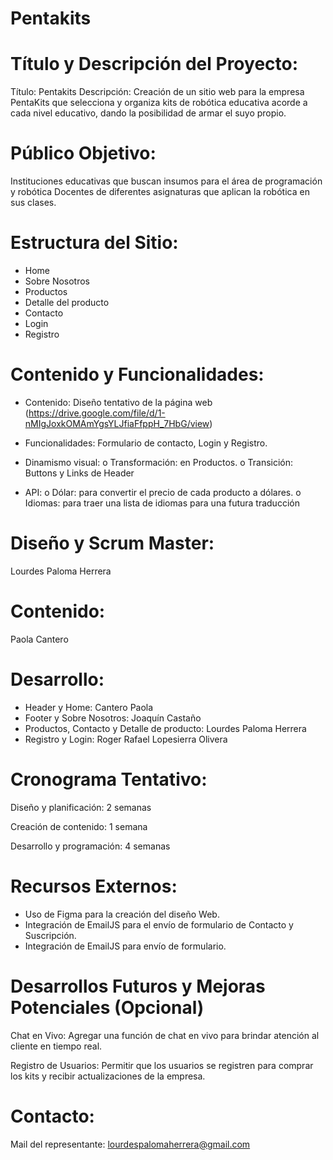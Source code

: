 # Pentakits

# Título y Descripción del Proyecto:
   
Título: Pentakits
Descripción: Creación de un sitio web para la empresa PentaKits que selecciona y organiza kits de robótica educativa acorde a cada nivel educativo, dando la posibilidad de armar el suyo propio.

# Público Objetivo:
   
Instituciones educativas que buscan insumos para el área de programación y robótica
Docentes de diferentes asignaturas que aplican la robótica en sus clases.

# Estructura del Sitio:
   
- Home
- Sobre Nosotros
- Productos 
- Detalle del producto
- Contacto
- Login
- Registro


# Contenido y Funcionalidades:

- Contenido: Diseño tentativo de la página web (https://drive.google.com/file/d/1-nMIgJoxkOMAmYgsYLJfiaFfppH_7HbG/view)

-	Funcionalidades: Formulario de contacto, Login y Registro. 
-	Dinamismo visual: 
  o	Transformación: en Productos. 
  o	Transición: Buttons y Links de Header

-	API: 
  o	Dólar: para convertir el precio de cada producto a dólares.
  o	Idiomas: para traer una lista de idiomas para una futura traducción

   
# Diseño y Scrum Master: 

Lourdes Paloma Herrera

# Contenido: 

Paola Cantero

# Desarrollo:

- Header y Home: Cantero Paola
- Footer y Sobre Nosotros: Joaquín Castaño
- Productos, Contacto y Detalle de producto: Lourdes Paloma Herrera
- Registro y Login: Roger Rafael Lopesierra Olivera

# Cronograma Tentativo:
   
Diseño y planificación: 2 semanas

Creación de contenido: 1 semana

Desarrollo y programación: 4 semanas


# Recursos Externos:
   
- Uso de Figma para la creación del diseño Web.
- Integración de EmailJS para el envío de formulario de Contacto y Suscripción.
- Integración de EmailJS para envío de formulario.


# Desarrollos Futuros y Mejoras Potenciales (Opcional)
    
Chat en Vivo: Agregar una función de chat en vivo para brindar atención al cliente en tiempo real. 

Registro de Usuarios: Permitir que los usuarios se registren para comprar los kits y recibir actualizaciones de la empresa. 

# Contacto:

Mail del representante: lourdespalomaherrera@gmail.com

